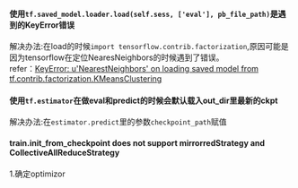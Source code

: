 #### 使用```tf.saved_model.loader.load(self.sess, ['eval'], pb_file_path)```是遇到的KeyError错误
解决办法:在load的时候```import tensorflow.contrib.factorization```,原因可能是因为tensorflow在定位NearesNeighbors的时候遇到了错误。  
refer：[KeyError: u'NearestNeighbors' on loading saved model from tf.contrib.factorization.KMeansClustering](https://stackoverflow.com/questions/50276275/keyerror-unearestneighbors-on-loading-saved-model-from-tf-contrib-factorizati)

#### 使用```tf.estimator```在做eval和predict的时候会默认载入out_dir里最新的ckpt

解决办法:在```estimator.predict```里的参数```checkpoint_path```赋值


####  train.init_from_checkpoint does not support mirrorredStrategy and CollectiveAllReduceStrategy
1.确定optimizor